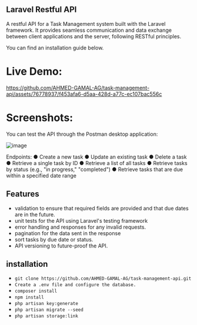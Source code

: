 ## Laravel Restful API
A restful API for a Task Management system built with the Laravel framework. It provides seamless communication and data exchange between client applications and the server, following RESTful principles.

You can find an installation guide below.

# Live Demo:

https://github.com/AHMED-GAMAL-AG/task-management-api/assets/76778937/f453afa6-d5aa-428d-a77c-ec107bac556c

# Screenshots: 

You can test the API through the Postman desktop application:

![image](https://github.com/AHMED-GAMAL-AG/task-management-api/assets/76778937/95d77bdd-e761-4936-b92f-eac5259bf0bb)

Endpoints:
● Create a new task
● Update an existing task
● Delete a task
● Retrieve a single task by ID
● Retrieve a list of all tasks
● Retrieve tasks by status (e.g., "in progress," "completed")
● Retrieve tasks that are due within a specified date range

## Features
- validation to ensure that required fields are provided and that due dates are in the future.
- unit tests for the API using Laravel's testing framework
-  error handling and responses for any invalid requests.
- pagination for the data sent in the response
- sort tasks by due date or status.
- API versioning to future-proof the API.

## installation

<ul>
<li><code>git clone https://github.com/AHMED-GAMAL-AG/task-management-api.git</code></li>
<li><code>Create a .env file and configure the database.</code></li>
<li><code>composer install</code></li>
<li><code>npm install</code></li>
<li><code>php artisan key:generate</code></li>
<li><code>php artisan migrate --seed</code></li>
<li><code>php artisan storage:link</code></li>
</ul>
